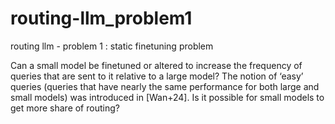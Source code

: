 # routing-llm_problem1
routing llm - problem 1 : static finetuning problem

Can a small model be finetuned or altered to increase the frequency of queries that are sent to it relative to a large model? The notion of ‘easy’ queries (queries that have nearly the same performance for both large and small models) was introduced in [Wan+24]. Is it possible for small models to get more share of routing?
